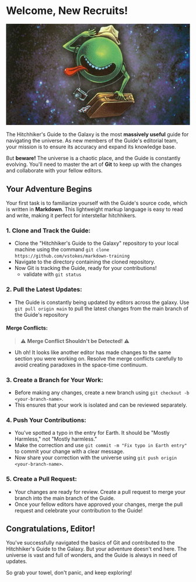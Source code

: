 # Welcome, New Recruits!

![cosmic-cutie](readme-header.png)

The Hitchhiker's Guide to the Galaxy is the most **massively useful** guide for navigating the universe. As new members of the Guide's editorial team, your mission is to ensure its accuracy and expand its knowledge base.

But **beware!** The universe is a chaotic place, and the Guide is constantly evolving. You'll need to master the art of **Git** to keep up with the changes and collaborate with your fellow editors.

## **Your Adventure Begins**

Your first task is to familiarize yourself with the Guide's source code, which is written in **Markdown**. This lightweight markup language is easy to read and write, making it perfect for interstellar hitchhikers.

### 1. **Clone and Track the Guide:**

- Clone the "Hitchhiker's Guide to the Galaxy" repository to your local machine using the command `git clone https://github.com/vstokes/markdown-training`
- Navigate to the directory containing the cloned repository.
- Now Git is tracking the Guide, ready for your contributions!
  - validate with `git status`

### 2. **Pull the Latest Updates:**

- The Guide is constantly being updated by editors across the galaxy. Use `git pull origin main` to pull the latest changes from the main branch of the Guide's repository

#### **Merge Conflicts:**

> :warning: **Merge Conflict Shouldn't be Detected!** :warning:

- Uh oh! It looks like another editor has made changes to the same section you were working on. Resolve the merge conflicts carefully to avoid creating paradoxes in the space-time continuum.

### 3. **Create a Branch for Your Work:**

- Before making any changes, create a new branch using `git checkout -b <your-branch-name>`.
- This ensures that your work is isolated and can be reviewed separately.

### 4. **Push Your Contributions:**

- You've spotted a typo in the entry for Earth. It should be "Mostly Harmless," not "Mostly harmless."
- Make the correction and use `git commit -m "Fix typo in Earth entry"` to commit your change with a clear message.
- Now share your correction with the universe using `git push origin <your-branch-name>`.

### 5. **Create a Pull Request:**

- Your changes are ready for review. Create a pull request to merge your branch into the main branch of the Guide.
- Once your fellow editors have approved your changes, merge the pull request and celebrate your contribution to the Guide!

## **Congratulations, Editor!**

You've successfully navigated the basics of Git and contributed to the Hitchhiker's Guide to the Galaxy. But your adventure doesn't end here. The universe is vast and full of wonders, and the Guide is always in need of updates.

So grab your towel, don't panic, and keep exploring!
